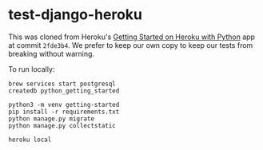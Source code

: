# test-django-heroku

This was cloned from Heroku's [Getting Started on Heroku with Python](https://devcenter.heroku.com/articles/getting-started-with-python) app at commit `2fde3b4`. We prefer to keep our own copy to keep our tests from breaking without warning.

To run locally:

```
brew services start postgresql
createdb python_getting_started

python3 -m venv getting-started
pip install -r requirements.txt
python manage.py migrate
python manage.py collectstatic

heroku local
```
